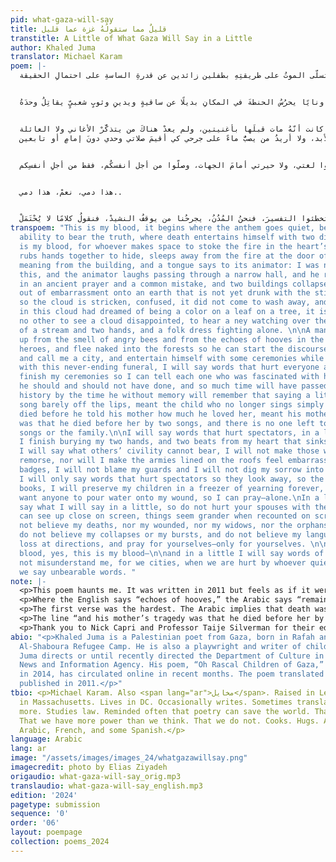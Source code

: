 ```yaml
---
pid: what-gaza-will-say
title: قليلٌ مما ستقولُهُ غزة عما قليل
transtitle: A Little of What Gaza Will Say in a Little
author: Khaled Juma
translator: Michael Karam
poem: |-
  هذا دمي، يبدأُ من حيثُ يسكتُ النشيد، ومن حيث يتسلّى الموتُ على طريقتِهِ بطفلين زائدين عن قدرةِ الساسةِ على احتمالِ الحقيقة.


  هذا دمي، لمن أخلى مساحةً ليورِدَ النارَ في منشأةِ القلبِ، يفركُ يديهِ ليحتمي بالنومِ من رؤيةِ الحريقِ على بابِ المعنى، يسخرُ المعنى من المبنى، وتقولُ لغةٌ لقائلِها: ليسَ من أجلِ هذا خُلِقتُ، ويضحكُ عابرٌ في ممرٍّ ضيّقٍ ويرفعُ صوتَهُ بدعاءٍ قديمٍ فيهِ خطأٌ شائعٌ، وتنهارُ حولَهُ بنايتانِ من خجلٍ على أرضٍ لم تشربْ خشونةَ الأرقامِ بعدُ، فيصابُ الغيمُ بالحيرةِ، فلم يأتِ محمّلًا برغبةِ الغسيلِ، وكانت كلُّ قطرةٍ في السحابةِ تحلمُ أن تكونَ لونًا في ورقةِ شجرْ، مشهدٌ لا يشبِهُ شيئًا أن ترى غيمةً مخذولةً ونايًا يحرُسُ الحنطةَ في المكانِ بديلًا عن ساقيةٍ ويدينِ وثوبٍ شعبيٍّ يقاتِلُ وحدَهُ.


  سينتفضُ سيّدٌ من رائحةِ النَّحلِ الغاضبِ ومن بقايا الصهيلِ في قصص البطولاتِ، ويلجأ عاريًا إلى الغاباتِ كي يبدأ القولَ من أوَّلِهِ ويعطيني لقبَ مدينةٍ، ويتسلّى ببعضِ المراسمِ في وقتٍ سأكونُ فيهِ مشغولةً بالجنازةِ التي لا تنتهي، سأقولُ كلامًا يجرحُ الجميعَ وسأنتهي سريعًا من طقوسي لأخبرَ كلَّ مفتونٍ بدورِهِ في الروايةِ بما كان يجبُ عليه ولم يفعلْه، وسيكونُ الوقتُ قد مرَّ طويلًا وصارَ تاريخًا حين يتذكَّرُ الذي لا ذاكرةَ لهُ، أن قليلًا من الكلامِ كان يعني بقاءُ أغنيةٍ على قيد الشفاه، والولدُ الذي لم يعدْ يغني، فعلَ هذا فقطْ لأنّهُ ماتَ قبلَ أن يقولَ لأمِّهِ كم يحبُّها، ومأساة أمِّهِ كانت أنّهُ مات قبلَها بأغنيتين، ولم يعدْ هناكَ من يتذكَّرْ الأغاني ولا العائلة.
  سأقولُ كلامًا يجرحُ الناظرين، عما قليلٍ حين أفرغُ من دفنِ يديَّ، ونبضتين من قلبي الغارق في الحدادْ، سأقولُ ما لا تحتملْهُ حضارةُ الآخرينْ، لن أجعلَ النائمينَ يشعرونَ بالندمِ، ولا الجيوشَ المرصوصةَ على الرفوفِ تخجلُ من شاراتِها، لن ألومَ حرّاسيَ ولن أغرزَ حسرتي في جِلدِهمْ، فقطْ، سأقولُ كلامًا يجرحُ الناظرينَ كي لا ينظروا فيزيدُ الدمعُ في الكُتُب، سأحفظُ أولادي في ثلاجةٍ من حنينٍ إلى الأبد، ولا أريدُ من يصبُّ ماءً على جرحي كي أقيمَ صلاتي وحدي دونَ إمامٍ أو تابعين.


  ما سأقولُهُ عما قليلٍ سأقولُهُ عما قليل، فلا تجرحوا زوجاتكمْ بالغضبِ الظاهرِ في مكانكم القريبِ من الشاشةِ، الأشياءَ تبدو أعظم حينَ ترويها الإذاعاتُ، فلا تصدقوا موتاي، ولا جرحاي، ولا أراملي ولا اليتامى تحت إبطي، لا تصدقوا انهياري ولا انفجاري، لا تصدّقوا لغتي، ولا حيرتي أمامَ الجهات، وصلّوا من أجل أنفسكُم، فقط من أجلِ أنفسِكم.


  هذا دمي، نعمْ، هذا دمي..


  وعمّا قليلٍ سأقولُ كلامًا من دمٍ، فلا تخطئوا التفسيرَ، فنحنُ المُدُنُ، يجرحُنا من يوقفُ النشيدْ، فنقولُ كلامًا لا يُحْتَمَلْ.
transpoem: "This is my blood, it begins where the anthem goes quiet, beyond politicians’
  ability to bear the truth, where death entertains himself with two disposable children.\n\nThis
  is my blood, for whoever makes space to stoke the fire in the heart’s furnaces,
  rubs hands together to hide, sleeps away from the fire at the door of meaning, harnesses
  meaning from the building, and a tongue says to its animator: I was not born for
  this, and the animator laughs passing through a narrow hall, and he raises his voice
  in an ancient prayer and a common mistake, and two buildings collapse around him
  out of embarrassment onto an earth that is not yet drunk with the stiffness of numbers,
  so the cloud is stricken, confused, it did not come to wash away, and each raindrop
  in this cloud had dreamed of being a color on a leaf on a tree, it is a sight like
  no other to see a cloud disappointed, to hear a ney watching over the wheat in place
  of a stream and two hands, and a folk dress fighting alone. \n\nA man will rise
  up from the smell of angry bees and from the echoes of hooves in the stories of
  heroes, and flee naked into the forests so he can start the discourse from the beginning
  and call me a city, and entertain himself with some ceremonies while I am preoccupied
  with this never-ending funeral, I will say words that hurt everyone and I will quickly
  finish my ceremonies so I can tell each one who was fascinated with his role what
  he should and should not have done, and so much time will have passed and have become
  history by the time he without memory will remember that saying a little meant a
  song barely off the lips, meant the child who no longer sings simply because he
  died before he told his mother how much he loved her, meant his mother’s tragedy
  was that he died before her by two songs, and there is no one left to remember the
  songs or the family.\n\nI will say words that hurt spectators, in a little, once
  I finish burying my two hands, and two beats from my heart that sinks in mourning,
  I will say what others’ civility cannot bear, I will not make those who sleep feel
  remorse, nor will I make the armies lined on the roofs feel embarrassed of their
  badges, I will not blame my guards and I will not dig my sorrow into their skin,
  I will only say words that hurt spectators so they look away, so the tears run in
  books, I will preserve my children in a freezer of yearning forever, and I do not
  want anyone to pour water onto my wound, so I can pray—alone.\nIn a little I will
  say what I will say in a little, so do not hurt your spouses with the anger you
  can see up close on screen, things seem grander when recounted on screen, so do
  not believe my deaths, nor my wounded, nor my widows, nor the orphans under my arms,
  do not believe my collapses or my bursts, and do not believe my language, or my
  loss at directions, and pray for yourselves—only for yourselves. \n\nThis is my
  blood, yes, this is my blood—\n\nand in a little I will say words of blood, so do
  not misunderstand me, for we cities, when we are hurt by whoever quieted the anthem,
  we say unbearable words. "
note: |-
  <p>This poem haunts me. It was written in 2011 but feels as if it were written yesterday, or tomorrow, or the day after. The speaker is a Gaza that haunts us, that knows we are watching, that knows the words it speaks are unbearable, and that the new words it will speak will be unbearable too. <em>This poem was written in 2011</em>. While Arabic is a more gendered language, gender feels less pronounced to me in Arabic, and it becomes more obvious in English. Death is suddenly male in translation.</p>
  <p>Where the English says “echoes of hooves,” the Arabic says “remains of neighs,” but neighs do not seem as loud in English. I also did not want “neigh” to rhyme with “ney,” the wind instrument common to the region. There is one cloud in the original Arabic, and I almost pluralized the cloud in English. The title could have been “an excerpt of what Gaza would soon say,” which more aligns with the true meaning of the original, but I wanted the reader to hear the word “little” twice, the way the word for little is repeated twice in the Arabic. The word for little in Arabic has two “L” sounds too. The speaker prays without an imam and without followers. I did not want the religious connotation to distract from how common, how lonely, it can be to pray.</p>
  <p>The first verse was the hardest. The Arabic implies that death was playing with two children, that these two children are in excess of what truth politicians can bear—that these children are too much, that they are extra. The translation, “disposable,” feels harsh. It also feels appropriate.</p> 
  <p>The line “and his mother’s tragedy was that he died before her by two songs,” is why I picked this poem. I hope it haunts you too.</p>
  <p>Thank you to Nick Capri and Professor Taije Silverman for their edits.</p>
abio: "<p>Khaled Juma is a Palestinian poet from Gaza, born in Rafah and raised in
  Al-Shaboura Refugee Camp. He is also a playwright and writer of children’s stories.
  Juma directs or until recently directed the Department of Culture in the Palestine
  News and Information Agency. His poem, “Oh Rascal Children of Gaza,” first published
  in 2014, has circulated online in recent months. The poem translated here was first
  published in 2011.</p>"
tbio: <p>Michael Karam. Also <span lang="ar">مخايل</span>. Raised in Lebanon. Born
  in Massachusetts. Lives in DC. Occasionally writes. Sometimes translates. Cries
  more. Studies law. Reminded often that poetry can save the world. That it cannot.
  That we have more power than we think. That we do not. Cooks. Hugs. Available in
  Arabic, French, and some Spanish.</p>
language: Arabic
lang: ar
image: "/assets/images/images_24/whatgazawillsay.png"
imagecredit: photo by Elias Ziyadeh
origaudio: what-gaza-will-say_orig.mp3
translaudio: what-gaza-will-say_english.mp3
edition: '2024'
pagetype: submission
sequence: '0'
order: '06'
layout: poempage
collection: poems_2024
---
```

